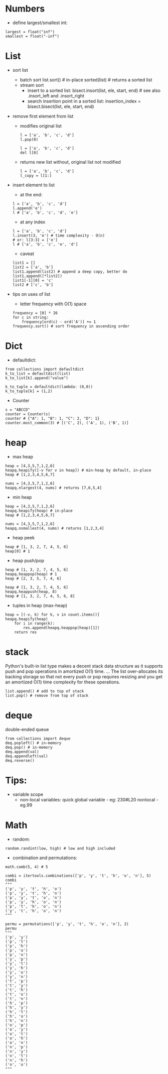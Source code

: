 # Numbers
- define largest/smallest int: 
```
largest = float("inf") 
smallest = float("-inf")
```

# List
- sort list
    - batch sort
        list.sort() # in-place
        sorted(list) # returns a sorted list
    - stream sort
        - insert to a sorted list: 
            bisect.insort(list, ele, start, end) # see also .insort_left and .insort_right
        - search insertion point in a sorted list:
            insertion_index = bisect.bisect(list, ele, start, end)

- remove first element from list
    - modifies original list
        ```
        l = ['a', 'b', 'c', 'd']
        l.pop(0)
        ```
        ```
        l = ['a', 'b', 'c', 'd']
        del l[0]
        ```
    - returns new list without, original list not modified
        ```
        l = ['a', 'b', 'c', 'd']
        l_copy = l[1:]
        ```
- insert element to list
    - at the end:
    ```
    l = ['a', 'b', 'c', 'd']
    l.append('e')
    l # ['a', 'b', 'c', 'd', 'e']
    ```
    - at any index
    ```
    l = ['a', 'b', 'c', 'd']
    l.insert(3, 'e') # time complexity - O(n)
    # or: l[3:3] = ['e']
    l # ['a', 'b', 'c', 'e', 'd']
    ```
    - caveat
    ```
    list1 = []
    list2 = ['a', 'b']
    list1.append(list2) # append a deep copy, better do list1.append([*list2])
    list1[-1][0] = 'c'
    list2 # ['c', 'b']
    ```
- tips on uses of list
    - letter frequency with O(1) space
    ```
    frequency = [0] * 26
    for c in string:
        frequency[ord(c) - ord('A')] += 1
    frequency.sort() # sort frequency in ascending order
    ```

# Dict
* defaultdict:
```
from collections import defaultdict
k_to_list = defaultdict(list)
k_to_list[k].append("value")

k_to_tuple = defaultdict(lambda: (0,0))
k_to_tuple[k] = (1,2)
```

* Counter
```
s = "ABCCD"
counter = Counter(s)
counter # {"A": 1, "B": 1, "C": 2, "D": 1}
counter.most_common(3) # [('C', 2), ('A', 1), ('B', 1)]
```

# heap

- max heap
```
heap = [4,3,5,7,1,2,6]
heapq.heapify([-v for v in heap]) # min-heap by default, in-place 
heap # [1,2,3,4,5,6,7]
```
```
nums = [4,3,5,7,1,2,6]
heapq.nlargest(4, nums) # returns [7,6,5,4]
```
- min heap
```
heap = [4,3,5,7,1,2,6]
heapq.heapify(heap) # in-place 
heap # [1,2,3,4,5,6,7]
```
```
nums = [4,3,5,7,1,2,6]
heapq.nsmallest(4, nums) # returns [1,2,3,4]
```
- heap peek
```
heap # [1, 3, 2, 7, 4, 5, 6]
heap[0] # 1
```
- heap push/pop
```
heap # [1, 3, 2, 7, 4, 5, 6]
heapq.heappop(heap) # 1
heap # [2, 3, 5, 7, 4, 6]
```
```
heap # [1, 3, 2, 7, 4, 5, 6]
heapq.heappush(heap, 8)
heap # [1, 3, 2, 7, 4, 5, 6, 8]
```
- tuples in heap (max-heap)
``` # get most frequent items
heap = [(-v, k) for k, v in count.items()]
heapq.heapify(heap)
    for i in range(k):
        res.append(heapq.heappop(heap)[1])
    return res
```

# stack
Python's built-in list type makes a decent stack data structure as it supports push and pop operations in amortized O(1) time. ... The list over-allocates its backing storage so that not every push or pop requires resizing and you get an amortized O(1) time complexity for these operations.
```
list.append() # add to top of stack
list.pop() # remove from top of stack
```

# deque
double-ended queue
```
from collections import deque
deq.popleft() # in-memory
deq.pop() # in-memory
deq.append(val) 
deq.appendleft(val) 
deq.reverse()
```

# Tips:
- variable scope
    - non-local variables:
    quick global variable - eg: 230#L20
    nonlocal - eg.99

# Math
- random:
```
random.randint(low, high) # low and high included
```
- combination and permutations:
```
math.comb(5, 4) # 5
```
```
combi = itertools.combinations(['p', 'y', 't', 'h', 'o', 'n'], 5)
combi 
"""
('p', 'y', 't', 'h', 'o')
('p', 'y', 't', 'h', 'n')
('p', 'y', 't', 'o', 'n')
('p', 'y', 'h', 'o', 'n')
('p', 't', 'h', 'o', 'n')
('y', 't', 'h', 'o', 'n')
"""
```
```
permu = permutations(['p', 'y', 't', 'h', 'o', 'n'], 2)
permu
"""
('p', 'y')
('p', 't')
('p', 'h')
('p', 'o')
('p', 'n')
('y', 'p')
('y', 't')
('y', 'h')
('y', 'o')
('y', 'n')
('t', 'p')
('t', 'y')
('t', 'h')
('t', 'o')
('t', 'n')
('h', 'p')
('h', 'y')
('h', 't')
('h', 'o')
('h', 'n')
('o', 'p')
('o', 'y')
('o', 't')
('o', 'h')
('o', 'n')
('n', 'p')
('n', 'y')
('n', 't')
('n', 'h')
('n', 'o')
"""
```



